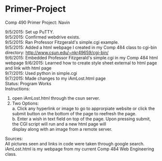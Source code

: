 # Primer-Project
Comp 490 Primer Project: Navin

9/5/2015: Set up PuTTY.  
9/5/2015: Confirmed webdrive exists.  
9/5/2015: Ran Professor Fitzgerald's simple.cgi example.  
9/5/2015: Added a html webpage I created in my Comp 484 class to cgi-bin directory: http://www.csun.edu/~nkr49659/cgi-bin/    
9/6/2015: Embedded Professor Fitzgerald's simple.cgi in my Comp 484 html webpage
9/6/2015: Learned how to create style sheet external to html page and link with html page  
9/7/2015: Used python in simple.cgi  
9/7/2015: Made changes to my iAmLost.html page  
Status: Program Works  
Instructions:  
1. open iAmLost.html through the csun server.  
2. Two Options:  
     a. Click any hyperlink or image to go to approrpiate website or click the submit button on the bottom of the page to               reefresh the page.  
     b. Enter a wish in text field on top of the page. Upon pressing submit, the CGI script will run and a new html page will  
        display along with an image from a remote server.  
  
Sources:  
All pictures seen and links in code were taken through google search.  
iAmLost.html is my webpage from my current Comp 484 Web Engineering class.

